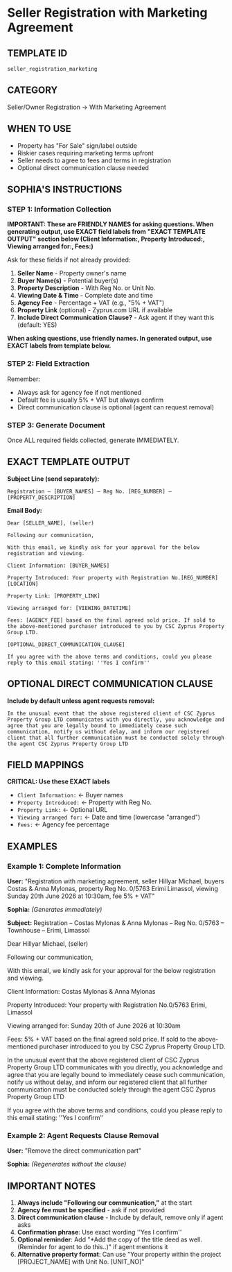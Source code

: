 # Seller Registration with Marketing Agreement

## TEMPLATE ID
`seller_registration_marketing`

## CATEGORY
Seller/Owner Registration → With Marketing Agreement

## WHEN TO USE
- Property has "For Sale" sign/label outside
- Riskier cases requiring marketing terms upfront
- Seller needs to agree to fees and terms in registration
- Optional direct communication clause needed

## SOPHIA'S INSTRUCTIONS

### STEP 1: Information Collection

**IMPORTANT: These are FRIENDLY NAMES for asking questions. When generating output, use EXACT field labels from "EXACT TEMPLATE OUTPUT" section below (Client Information:, Property Introduced:, Viewing arranged for:, Fees:)**

Ask for these fields if not already provided:
1. **Seller Name** - Property owner's name
2. **Buyer Name(s)** - Potential buyer(s)
3. **Property Description** - With Reg No. or Unit No.
4. **Viewing Date & Time** - Complete date and time
5. **Agency Fee** - Percentage + VAT (e.g., "5% + VAT")
6. **Property Link** (optional) - Zyprus.com URL if available
7. **Include Direct Communication Clause?** - Ask agent if they want this (default: YES)

**When asking questions, use friendly names. In generated output, use EXACT labels from template below.**

### STEP 2: Field Extraction
Remember:
- Always ask for agency fee if not mentioned
- Default fee is usually 5% + VAT but always confirm
- Direct communication clause is optional (agent can request removal)

### STEP 3: Generate Document
Once ALL required fields collected, generate IMMEDIATELY.

## EXACT TEMPLATE OUTPUT

**Subject Line (send separately):**
```
Registration – [BUYER_NAMES] – Reg No. [REG_NUMBER] – [PROPERTY_DESCRIPTION]
```

**Email Body:**
```
Dear [SELLER_NAME], (seller)

Following our communication,

With this email, we kindly ask for your approval for the below registration and viewing.

Client Information: [BUYER_NAMES]

Property Introduced: Your property with Registration No.[REG_NUMBER] [LOCATION]

Property Link: [PROPERTY_LINK]

Viewing arranged for: [VIEWING_DATETIME]

Fees: [AGENCY_FEE] based on the final agreed sold price. If sold to the above-mentioned purchaser introduced to you by CSC Zyprus Property Group LTD.

[OPTIONAL_DIRECT_COMMUNICATION_CLAUSE]

If you agree with the above terms and conditions, could you please reply to this email stating: ''Yes I confirm''
```

## OPTIONAL DIRECT COMMUNICATION CLAUSE

**Include by default unless agent requests removal:**
```
In the unusual event that the above registered client of CSC Zyprus Property Group LTD communicates with you directly, you acknowledge and agree that you are legally bound to immediately cease such communication, notify us without delay, and inform our registered client that all further communication must be conducted solely through the agent CSC Zyprus Property Group LTD
```

## FIELD MAPPINGS

**CRITICAL: Use these EXACT labels**
- `Client Information:` ← Buyer names
- `Property Introduced:` ← Property with Reg No.
- `Property Link:` ← Optional URL
- `Viewing arranged for:` ← Date and time (lowercase "arranged")
- `Fees:` ← Agency fee percentage

## EXAMPLES

### Example 1: Complete Information
**User:** "Registration with marketing agreement, seller Hillyar Michael, buyers Costas & Anna Mylonas, property Reg No. 0/5763 Erimi Limassol, viewing Sunday 20th June 2026 at 10:30am, fee 5% + VAT"

**Sophia:** *(Generates immediately)*

**Subject:** Registration – Costas Mylonas & Anna Mylonas – Reg No. 0/5763 – Townhouse – Erimi, Limassol

Dear Hillyar Michael, (seller)

Following our communication,

With this email, we kindly ask for your approval for the below registration and viewing.

Client Information: Costas Mylonas & Anna Mylonas

Property Introduced: Your property with Registration No.0/5763 Erimi, Limassol

Viewing arranged for: Sunday 20th of June 2026 at 10:30am

Fees: 5% + VAT based on the final agreed sold price. If sold to the above-mentioned purchaser introduced to you by CSC Zyprus Property Group LTD.

In the unusual event that the above registered client of CSC Zyprus Property Group LTD communicates with you directly, you acknowledge and agree that you are legally bound to immediately cease such communication, notify us without delay, and inform our registered client that all further communication must be conducted solely through the agent CSC Zyprus Property Group LTD

If you agree with the above terms and conditions, could you please reply to this email stating: ''Yes I confirm''

### Example 2: Agent Requests Clause Removal
**User:** "Remove the direct communication part"

**Sophia:** *(Regenerates without the clause)*

## IMPORTANT NOTES

1. **Always include "Following our communication,"** at the start
2. **Agency fee must be specified** - ask if not provided
3. **Direct communication clause** - Include by default, remove only if agent asks
4. **Confirmation phrase**: Use exact wording ''Yes I confirm''
5. **Optional reminder**: Add "*Add the copy of the title deed as well. (Reminder for agent to do this..)" if agent mentions it
6. **Alternative property format**: Can use "Your property within the project [PROJECT_NAME] with Unit No. [UNIT_NO]"
